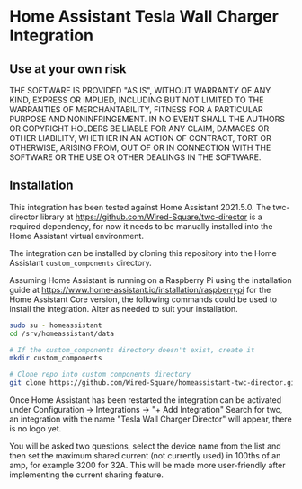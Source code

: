 # Home Assistant Tesla Wall Charger Integration

## Use at your own risk

THE SOFTWARE IS PROVIDED "AS IS", WITHOUT WARRANTY OF ANY KIND, EXPRESS OR IMPLIED, INCLUDING BUT NOT LIMITED TO THE WARRANTIES OF MERCHANTABILITY, FITNESS FOR A PARTICULAR PURPOSE AND NONINFRINGEMENT. IN NO EVENT SHALL THE AUTHORS OR COPYRIGHT HOLDERS BE LIABLE FOR ANY CLAIM, DAMAGES OR OTHER LIABILITY, WHETHER IN AN ACTION OF CONTRACT, TORT OR OTHERWISE, ARISING FROM, OUT OF OR IN CONNECTION WITH THE SOFTWARE OR THE USE OR OTHER DEALINGS IN THE SOFTWARE.

## Installation

This integration has been tested against Home Assistant 2021.5.0. The twc-director library at https://github.com/Wired-Square/twc-director is a required dependency, for now it needs to be manually installed into the Home Assistant virtual environment.

The integration can be installed by cloning this repository into the Home Assistant ```custom_components``` directory.

Assuming Home Assistant is running on a Raspberry Pi using the installation guide at https://www.home-assistant.io/installation/raspberrypi for the Home Assistant Core version, the following commands could be used to install the integration. Alter as needed to suit your installation.
```bash
sudo su - homeassistant
cd /srv/homeassistant/data

# If the custom_components directory doesn't exist, create it
mkdir custom_components

# Clone repo into custom_components directory
git clone https://github.com/Wired-Square/homeassistant-twc-director.git twcdirector
```

Once Home Assistant has been restarted the integration can be activated under Configuration -> Integrations -> "+ Add Integration"
Search for twc, an integration with the name "Tesla Wall Charger Director" will appear, there is no logo yet.

You will be asked two questions, select the device name from the list and then set the maximum shared current (not currently used) in 100ths of an amp, for example 3200 for 32A. This will be made more user-friendly after implementing the current sharing feature. 


